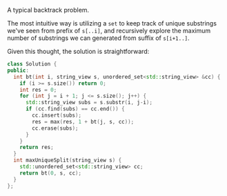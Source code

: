 A typical backtrack problem. 

The most intuitive way is utilizing a `set` to keep track of unique substrings we've seen from prefix of `s[..i]`, and recursively explore the maximum number of substrings we can generated from suffix of `s[i+1..]`. 

Given this thought, the solution is straightforward:

```cpp
class Solution {
public:
  int bt(int i, string_view s, unordered_set<std::string_view> &cc) {
    if (i >= s.size()) return 0;
    int res = 0;
    for (int j = i + 1; j <= s.size(); j++) {
      std::string_view subs = s.substr(i, j-i);
      if (cc.find(subs) == cc.end()) {
        cc.insert(subs);
        res = max(res, 1 + bt(j, s, cc));
        cc.erase(subs);
      }
    }
    return res;
  }
  int maxUniqueSplit(string_view s) {
    std::unordered_set<std::string_view> cc;
    return bt(0, s, cc);
  }
};
```